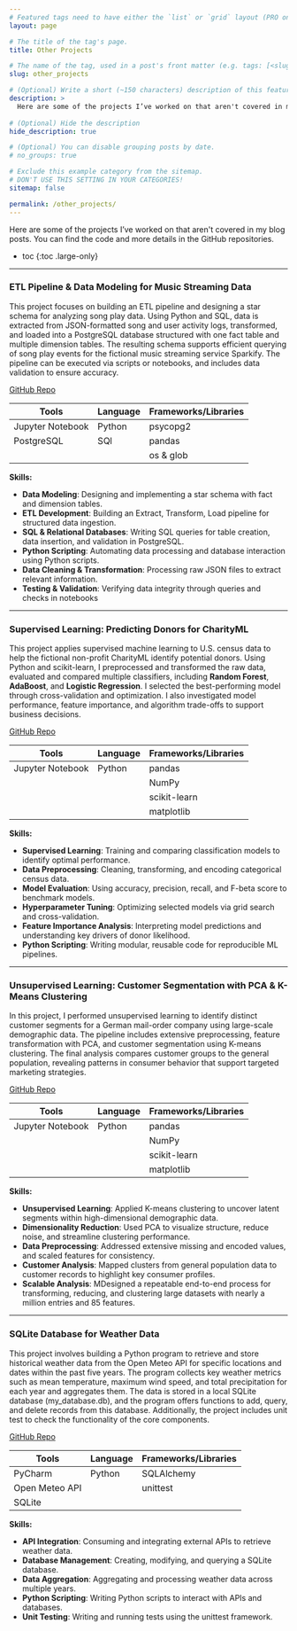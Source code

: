 ```yaml
---
# Featured tags need to have either the `list` or `grid` layout (PRO only).
layout: page

# The title of the tag's page.
title: Other Projects

# The name of the tag, used in a post's front matter (e.g. tags: [<slug>]).
slug: other_projects

# (Optional) Write a short (~150 characters) description of this featured tag.
description: >
  Here are some of the projects I’ve worked on that aren't covered in my blog posts. You can find the code and more details in the GitHub repositories.
  
# (Optional) Hide the description
hide_description: true

# (Optional) You can disable grouping posts by date.
# no_groups: true

# Exclude this example category from the sitemap.
# DON'T USE THIS SETTING IN YOUR CATEGORIES!
sitemap: false

permalink: /other_projects/
---
```


Here are some of the projects I’ve worked on that aren't covered in my blog posts. You can find the code and more details in the GitHub repositories.

* toc
{:toc .large-only}

---

### ETL Pipeline & Data Modeling for Music Streaming Data

This project focuses on building an ETL pipeline and designing a star schema for analyzing song play data. Using Python and SQL, data is extracted from JSON-formatted song and user activity logs, transformed, and loaded into a PostgreSQL database structured with one fact table and multiple dimension tables. The resulting schema supports efficient querying of song play events for the fictional music streaming service Sparkify. The pipeline can be executed via scripts or notebooks, and includes data validation to ensure accuracy.

<a href="https://github.com/nvu01/ETL-Pipeline-and-Data-Modeling" target="_blank" rel="noopener">
  <i class="icon-github"></i> GitHub Repo</a>


| **Tools**        | **Language** | **Frameworks/Libraries** |
|------------------|--------------|--------------------------|
| Jupyter Notebook | Python       | psycopg2                 |
| PostgreSQL       | SQl          | pandas                   |
|                  |              | os & glob                |

**Skills:**
- **Data Modeling**: Designing and implementing a star schema with fact and dimension tables.
- **ETL Development**: Building an Extract, Transform, Load pipeline for structured data ingestion.
- **SQL & Relational Databases**: Writing SQL queries for table creation, data insertion, and validation in PostgreSQL.
- **Python Scripting**: Automating data processing and database interaction using Python scripts.
- **Data Cleaning & Transformation**: Processing raw JSON files to extract relevant information.
- **Testing & Validation**: Verifying data integrity through queries and checks in notebooks

---

### Supervised Learning: Predicting Donors for CharityML

This project applies supervised machine learning to U.S. census data to help the fictional non-profit CharityML identify potential donors. Using Python and scikit-learn, I preprocessed and transformed the raw data, evaluated and compared multiple classifiers, including **Random Forest**, **AdaBoost**, and **Logistic Regression**. I selected the best-performing model through cross-validation and optimization. I also investigated model performance, feature importance, and algorithm trade-offs to support business decisions.

<a href="https://github.com/nvu01/Supervised-Learning" target="_blank" rel="noopener">
  <i class="icon-github"></i> GitHub Repo</a>

| **Tools**        | **Language** | **Frameworks/Libraries** |
|------------------|--------------|--------------------------|
| Jupyter Notebook | Python       | pandas                   |
|                  |              | NumPy                    |
|                  |              | scikit-learn             |
|                  |              | matplotlib               |

**Skills:**
- **Supervised Learning**: Training and comparing classification models to identify optimal performance.
- **Data Preprocessing**: Cleaning, transforming, and encoding categorical census data.
- **Model Evaluation**: Using accuracy, precision, recall, and F-beta score to benchmark models.
- **Hyperparameter Tuning**: Optimizing selected models via grid search and cross-validation.
- **Feature Importance Analysis**: Interpreting model predictions and understanding key drivers of donor likelihood.
- **Python Scripting**: Writing modular, reusable code for reproducible ML pipelines.

---

### Unsupervised Learning: Customer Segmentation with PCA & K-Means Clustering

In this project, I performed unsupervised learning to identify distinct customer segments for a German mail-order company using large-scale demographic data. The pipeline includes extensive preprocessing, feature transformation with PCA, and customer segmentation using K-means clustering. The final analysis compares customer groups to the general population, revealing patterns in consumer behavior that support targeted marketing strategies.

<a href="https://github.com/nvu01/Unsupervised-Learning" target="_blank" rel="noopener">
  <i class="icon-github"></i> GitHub Repo</a>

| **Tools**        | **Language** | **Frameworks/Libraries** |
|------------------|--------------|--------------------------|
| Jupyter Notebook | Python       | pandas                   |
|                  |              | NumPy                    |
|                  |              | scikit-learn             |
|                  |              | matplotlib               |

**Skills:** 
- **Unsupervised Learning**: Applied K-means clustering to uncover latent segments within high-dimensional demographic data.
- **Dimensionality Reduction**: Used PCA to visualize structure, reduce noise, and streamline clustering performance.
- **Data Preprocessing**: Addressed extensive missing and encoded values, and scaled features for consistency.
- **Customer Analysis**: Mapped clusters from general population data to customer records to highlight key consumer profiles.
- **Scalable Analysis**: MDesigned a repeatable end-to-end process for transforming, reducing, and clustering large datasets with nearly a million entries and 85 features.

---

### SQLite Database for Weather Data

This project involves building a Python program to retrieve and store historical weather data from the Open Meteo API for specific locations and dates within the past five years. The program collects key weather metrics such as mean temperature, maximum wind speed, and total precipitation for each year and aggregates them. The data is stored in a local SQLite database (my_database.db), and the program offers functions to add, query, and delete records from this database. Additionally, the project includes unit test to check the functionality of the core components.

<a href="https://github.com/nvu01/SQLite-Database-for-Weather-Data" target="_blank" rel="noopener">
  <i class="icon-github"></i> GitHub Repo</a>


| **Tools**       | **Language** | **Frameworks/Libraries** |
|-----------------|--------------|--------------------------|
| PyCharm         | Python       | SQLAlchemy               |
| Open Meteo API  |              | unittest                 |
| SQLite          |              |                          |

**Skills:**
- **API Integration**: Consuming and integrating external APIs to retrieve weather data.
- **Database Management**: Creating, modifying, and querying a SQLite database.
- **Data Aggregation**: Aggregating and processing weather data across multiple years.
- **Python Scripting**: Writing Python scripts to interact with APIs and databases.
- **Unit Testing**: Writing and running tests using the unittest framework.








